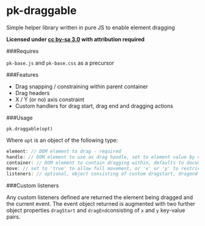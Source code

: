 pk-draggable
========

Simple helper library written in pure JS to enable element dragging


**Licensed under [cc by-sa 3.0](http://creativecommons.org/licenses/by-sa/3.0/) with attribution required**


###Requires

`pk-base.js` and `pk-base.css` as a precursor

###Features

- Drag snapping / constraining within parent container
- Drag headers
- X / Y (or no) axis constraint
- Custom handlers for drag start, drag end and dragging actions

###Usage

`pk.draggable(opt)`

Where `opt` is an object of the following type:

```javascript
element: // DOM element to drag - required
handle: // DOM element to use as drag handle, set to element value by default
container: // DOM element to contain dragging within, defaults to document.body
move: // set to 'true' to allow full movement, or 'x' or 'y' to restrict on an axis, false by default
listeners: // optional, object consisting of custom dragstart, dragend and dragging functions to call on action
```


###Custom listeners

Any custom listeners defined are returned the element being dragged and the current event. The event object returned is augmented with two further object properties `dragStart` and `dragEnd`consisting of `x` and `y` key-value pairs.


